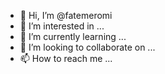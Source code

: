 - 👋 Hi, I’m @fatemeromi
- 👀 I’m interested in ...
- 🌱 I’m currently learning ...
- 💞️ I’m looking to collaborate on ...
- 📫 How to reach me ...

<!---
fatemeromi/fatemeromi is a ✨ special ✨ repository because its `README.md` (this file) appears on your GitHub profile.
You can click the Preview link to take a look at your changes.
--->
